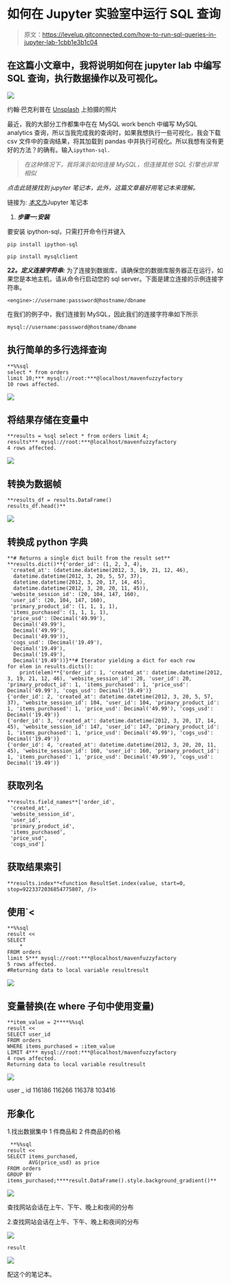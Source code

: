 # 如何在 Jupyter 实验室中运行 SQL 查询

> 原文：<https://levelup.gitconnected.com/how-to-run-sql-queries-in-jupyter-lab-1cbb1e3b1c04>

## 在这篇小文章中，我将说明如何在 jupyter lab 中编写 SQL 查询，执行数据操作以及可视化。

![](img/a687eb35a56e996f35752b7e2c951c47.png)

约翰·巴克利普在 [Unsplash](https://unsplash.com?utm_source=medium&utm_medium=referral) 上拍摄的照片

最近，我的大部分工作都集中在在 MySQL work bench 中编写 MySQL analytics 查询，所以当我完成我的查询时，如果我想执行一些可视化，我会下载 csv 文件中的查询结果，将其加载到 pandas 中并执行可视化。所以我想有没有更好的方法？的确有。输入`ipython-sql.`

> *在这种情况下，我将演示如何连接 MySQL，但连接其他 SQL 引擎也非常相似*

*点击此链接找到 jupyter 笔记本，此外，这篇文章最好用笔记本来理解。*

链接为: [*本文为*](https://gist.github.com/kshirsagarsiddharth/c03722c2da91a025987ae02d84504016)Jupyter 笔记本

1.  ***步骤一:安装***

要安装 ipython-sql，只需打开命令行并键入

`pip install ipython-sql`

`pip install mysqlclient`

**2*2。定义连接字符串:*** 为了连接到数据库，请确保您的数据库服务器正在运行，如果您是本地主机，请从命令行启动您的 sql server。下面是建立连接的示例连接字符串。

`<engine>://username:passsword@hostname/dbname`

在我们的例子中，我们连接到 MySQL，因此我们的连接字符串如下所示

`mysql://username:passsword@hostname/dbname`

## 执行简单的多行选择查询

```
**%%sql 
select * from orders
limit 10;*** mysql://root:***@localhost/mavenfuzzyfactory
10 rows affected.
```

![](img/2fbf91e910282dda3663dd480fcb6211.png)

## 将结果存储在变量中

```
**results = %sql select * from orders limit 4;
results*** mysql://root:***@localhost/mavenfuzzyfactory
4 rows affected.
```

![](img/0efc95b16f8a3fc8a5f46198f9be0ed7.png)

## 转换为数据帧

```
**results_df = results.DataFrame()
results_df.head()**
```

![](img/050f69ab300ebd435d4ebe4220fec5bf.png)

## 转换成 python 字典

```
**# Returns a single dict built from the result set**
**results.dict()**{'order_id': (1, 2, 3, 4),
 'created_at': (datetime.datetime(2012, 3, 19, 21, 12, 46),
  datetime.datetime(2012, 3, 20, 5, 57, 37),
  datetime.datetime(2012, 3, 20, 17, 14, 45),
  datetime.datetime(2012, 3, 20, 20, 11, 45)),
 'website_session_id': (20, 104, 147, 160),
 'user_id': (20, 104, 147, 160),
 'primary_product_id': (1, 1, 1, 1),
 'items_purchased': (1, 1, 1, 1),
 'price_usd': (Decimal('49.99'),
  Decimal('49.99'),
  Decimal('49.99'),
  Decimal('49.99')),
 'cogs_usd': (Decimal('19.49'),
  Decimal('19.49'),
  Decimal('19.49'),
  Decimal('19.49'))}**# Iterator yielding a dict for each row
for elem in results.dicts():
    print(elem)**{'order_id': 1, 'created_at': datetime.datetime(2012, 3, 19, 21, 12, 46), 'website_session_id': 20, 'user_id': 20, 'primary_product_id': 1, 'items_purchased': 1, 'price_usd': Decimal('49.99'), 'cogs_usd': Decimal('19.49')}
{'order_id': 2, 'created_at': datetime.datetime(2012, 3, 20, 5, 57, 37), 'website_session_id': 104, 'user_id': 104, 'primary_product_id': 1, 'items_purchased': 1, 'price_usd': Decimal('49.99'), 'cogs_usd': Decimal('19.49')}
{'order_id': 3, 'created_at': datetime.datetime(2012, 3, 20, 17, 14, 45), 'website_session_id': 147, 'user_id': 147, 'primary_product_id': 1, 'items_purchased': 1, 'price_usd': Decimal('49.99'), 'cogs_usd': Decimal('19.49')}
{'order_id': 4, 'created_at': datetime.datetime(2012, 3, 20, 20, 11, 45), 'website_session_id': 160, 'user_id': 160, 'primary_product_id': 1, 'items_purchased': 1, 'price_usd': Decimal('49.99'), 'cogs_usd': Decimal('19.49')}
```

## 获取列名

```
**results.field_names**['order_id',
 'created_at',
 'website_session_id',
 'user_id',
 'primary_product_id',
 'items_purchased',
 'price_usd',
 'cogs_usd']
```

## 获取结果索引

```
**results.index**<function ResultSet.index(value, start=0, stop=9223372036854775807, /)>
```

## 使用`<

```
**%%sql 
result << 
SELECT 
    * 
FROM orders 
limit 5*** mysql://root:***@localhost/mavenfuzzyfactory
5 rows affected.
#Returning data to local variable resultresult
```

![](img/bf4394aa8034036a9d4faef85c9c9684.png)

## 变量替换(在 where 子句中使用变量)

```
**item_value = 2****%%sql 
result << 
SELECT user_id 
FROM orders 
WHERE items_purchased = :item_value
LIMIT 4*** mysql://root:***@localhost/mavenfuzzyfactory
4 rows affected.
Returning data to local variable resultresult
```

![](img/0ea6a1c472638180b64dbd42598f2bfb.png)

user _ id 116186 116266 116378 103416

## 形象化

1.找出数据集中 1 件商品和 2 件商品的价格

```
 **%%sql
result << 
SELECT items_purchased,
       AVG(price_usd) as price
FROM orders
GROUP BY items_purchased;****result.DataFrame().style.background_gradient()**
```

![](img/0b52a632263855b696e510afafb5b56f.png)

查找网站会话在上午、下午、晚上和夜间的分布

2.查找网站会话在上午、下午、晚上和夜间的分布

![](img/2b363d265b37a4d3664307c7212dad05.png)

```
result
```

![](img/b7340f2154e6106d1fa1cc03e1730ae6.png)

配这个的笔记本。
